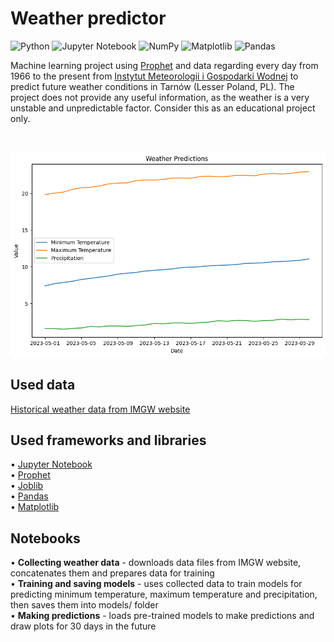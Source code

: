 # Weather predictor

![Python](https://img.shields.io/badge/python-3670A0?style=for-the-badge&logo=python&logoColor=ffdd54) ![Jupyter Notebook](https://img.shields.io/badge/jupyter-%23FA0F00.svg?style=for-the-badge&logo=jupyter&logoColor=white) ![NumPy](https://img.shields.io/badge/numpy-%23013243.svg?style=for-the-badge&logo=numpy&logoColor=white) ![Matplotlib](https://img.shields.io/badge/Matplotlib-%23ffffff.svg?style=for-the-badge&logo=Matplotlib&logoColor=black) ![Pandas](https://img.shields.io/badge/pandas-%23150458.svg?style=for-the-badge&logo=pandas&logoColor=white) 

<div>Machine learning project using <a href="https://github.com/facebook/prophet">Prophet</a> and data regarding every day from 1966 to the present from <a href="https://danepubliczne.imgw.pl/">Instytut Meteorologii i Gospodarki Wodnej</a> to predict future weather conditions in Tarnów (Lesser Poland, PL). The project does not provide any useful information, as the weather is a very unstable and unpredictable factor. Consider this as an educational project only.</div>

<br/><div align="center"><img src="./example.png"/></div>

## Used data
<div><a href="https://danepubliczne.imgw.pl/data/dane_pomiarowo_obserwacyjne/dane_meteorologiczne/dobowe/synop/">Historical weather data from IMGW website</a></div>


## Used frameworks and libraries
<div>• <a href="https://jupyter.org/">Jupyter Notebook</a></div>
<div>• <a href="https://facebook.github.io/prophet/">Prophet</a></div>
<div>• <a href="https://joblib.readthedocs.io/en/latest/">Joblib</a></div>
<div>• <a href="https://pandas.pydata.org/">Pandas</a></div>
<div>• <a href="https://matplotlib.org/">Matplotlib</a></div>

## Notebooks
<div>• <strong>Collecting weather data</strong> - downloads data files from IMGW website, concatenates them and prepares data for training</div>
<div>• <strong>Training and saving models</strong> - uses  collected data to train models for predicting minimum temperature,  maximum temperature and precipitation, then saves them into models/ folder</div>
<div>• <strong>Making predictions</strong> - loads pre-trained models to make predictions and draw plots for 30 days in the future</div>
